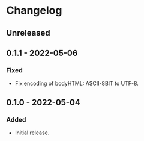 # Changelog

## Unreleased

## 0.1.1 - 2022-05-06

### Fixed

- Fix encoding of bodyHTML: ASCII-8BIT to UTF-8.

## 0.1.0 - 2022-05-04

### Added

- Initial release.
